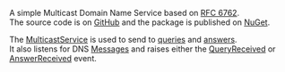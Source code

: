 A simple Multicast Domain Name Service based on [RFC 6762](https://tools.ietf.org/html/rfc6762).  
The source code is on [GitHub](https://github.com/richardschneider/net-mdns) and the 
package is published on [NuGet](https://www.nuget.org/packages/Ipfs.Dns.Multicast).

The [MulticastService](xref:Makaretu.Dns.MulticastService) is used to send to 
[queries](xref:Makaretu.Dns.MulticastService.SendQuery) and 
[answers](xref:Makaretu.Dns.MulticastService.SendAnswer).  
It also listens for DNS [Messages](xref:Makaretu.Dns.Message) and raises either the
[QueryReceived](xref:Makaretu.Dns.MulticastService.QueryReceived) or 
[AnswerReceived](xref:Makaretu.Dns.MulticastService.AnswerReceived) event.

